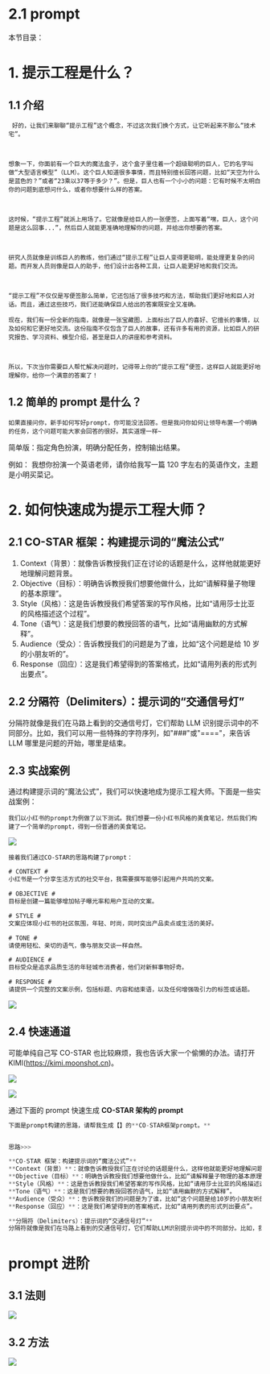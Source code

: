 # 2.1 prompt

本节目录：

# 1. 提示工程是什么？

## 1.1 介绍

```
 好的，让我们来聊聊“提示工程”这个概念，不过这次我们换个方式，让它听起来不那么“技术宅”。



想象一下，你面前有一个巨大的魔法盒子，这个盒子里住着一个超级聪明的巨人，它的名字叫做“大型语言模型”（LLM）。这个巨人知道很多事情，而且特别擅长回答问题，比如“天空为什么是蓝色的？”或者“23乘以37等于多少？”。但是，巨人也有一个小小的问题：它有时候不太明白你的问题到底想问什么，或者你想要什么样的答案。



这时候，“提示工程”就派上用场了。它就像是给巨人的一张便签，上面写着“嘿，巨人，这个问题是这么回事...”，然后巨人就能更准确地理解你的问题，并给出你想要的答案。



研究人员就像是训练巨人的教练，他们通过“提示工程”让巨人变得更聪明，能处理更复杂的问题。而开发人员则像是巨人的助手，他们设计出各种工具，让巨人能更好地和我们交流。



“提示工程”不仅仅是写便签那么简单，它还包括了很多技巧和方法，帮助我们更好地和巨人对话。而且，通过这些技巧，我们还能确保巨人给出的答案既安全又准确。

现在，我们有一份全新的指南，就像是一张宝藏图，上面标出了巨人的喜好、它擅长的事情，以及如何和它更好地交流。这份指南不仅包含了巨人的故事，还有许多有用的资源，比如巨人的研究报告、学习资料、模型介绍，甚至是巨人的讲座和参考资料。



所以，下次当你需要巨人帮忙解决问题时，记得带上你的“提示工程”便签，这样巨人就能更好地理解你，给你一个满意的答案了！
```

## 1.2 简单的 prompt 是什么？

```
如果直接问你，新手如何写好prompt，你可能没法回答。但是我问你如何让领导布置一个明确的任务，这个问题可能大家会回答的很好。其实道理一样~
```

简单版：指定角色扮演，明确分配任务，控制输出结果。

例如： 我想你扮演一个英语老师，请你给我写一篇 120 字左右的英语作文，主题是小明买菜记。

# 2. 如何快速成为提示工程大师？

## 2.1 CO-STAR 框架：构建提示词的“魔法公式”

1. Context（背景）：就像告诉教授我们正在讨论的话题是什么，这样他就能更好地理解问题背景。
2. Objective（目标）：明确告诉教授我们想要他做什么，比如“请解释量子物理的基本原理”。
3. Style（风格）：这是告诉教授我们希望答案的写作风格，比如“请用莎士比亚的风格描述这个过程”。
4. Tone（语气）：这是我们想要的教授回答的语气，比如“请用幽默的方式解释”。
5. Audience（受众）：告诉教授我们的问题是为了谁，比如“这个问题是给 10 岁的小朋友听的”。
6. Response（回应）：这是我们希望得到的答案格式，比如“请用列表的形式列出要点”。

## 2.2 分隔符（Delimiters）：提示词的“交通信号灯”

分隔符就像是我们在马路上看到的交通信号灯，它们帮助 LLM 识别提示词中的不同部分。比如，我们可以用一些特殊的字符序列，如"###"或"===="，来告诉 LLM 哪里是问题的开始，哪里是结束。

## 2.3 实战案例

通过构建提示词的“魔法公式”，我们可以快速地成为提示工程大师。下面是一些实战案例：

```
我们以小红书的prompt为例做了以下测试。我们想要一份小红书风格的美食笔记，然后我们构建了一个简单的prompt，得到一份普通的美食笔记。
```

![](static/Blb8bk3wNoB8Zdx7EzSctqmJnjc.png)

```
接着我们通过CO-STAR的思路构建了prompt：
```

```javascript
# CONTEXT #
小红书是一个分享生活方式的社交平台，我需要撰写能够引起用户共鸣的文案。

# OBJECTIVE #
目标是创建一篇能够增加帖子曝光率和用户互动的文案。

# STYLE #
文案应体现小红书的社区氛围，年轻、时尚，同时突出产品卖点或生活的美好。

# TONE #
请使用轻松、亲切的语气，像与朋友交谈一样自然。

# AUDIENCE #
目标受众是追求品质生活的年轻城市消费者，他们对新鲜事物好奇。

# RESPONSE #
请提供一个完整的文案示例，包括标题、内容和结束语，以及任何增强吸引力的标签或话题。
```

![](static/YE8wbgruKo4crfxi2oJcIbrOnwc.png)

## 2.4 快速通道

可能单纯自己写 CO-STAR 也比较麻烦，我也告诉大家一个偷懒的办法。请打开 KIMI(https://kimi.moonshot.cn)。

![](static/FbCnbW8rBokEpax3cUicFpjyngf.png)

![](static/YwxqbHSwIo5ju2xyxdxc9KDgnte.png)

通过下面的 prompt 快速生成 **CO-STAR 架构的 prompt**

```javascript
下面是prompt构建的思路，请帮我生成【】的**CO-STAR框架prompt。**


思路>>>

**CO-STAR 框架：构建提示词的“魔法公式”**
**Context（背景）**：就像告诉教授我们正在讨论的话题是什么，这样他就能更好地理解问题背景。
**Objective（目标）**：明确告诉教授我们想要他做什么，比如“请解释量子物理的基本原理”。
**Style（风格）**：这是告诉教授我们希望答案的写作风格，比如“请用莎士比亚的风格描述这个过程”。
**Tone（语气）**：这是我们想要的教授回答的语气，比如“请用幽默的方式解释”。
**Audience（受众）**：告诉教授我们的问题是为了谁，比如“这个问题是给10岁的小朋友听的”。
**Response（回应）**：这是我们希望得到的答案格式，比如“请用列表的形式列出要点”。

**分隔符（Delimiters）：提示词的“交通信号灯”**
分隔符就像是我们在马路上看到的交通信号灯，它们帮助LLM识别提示词中的不同部分。比如，我们可以用一些特殊的字符序列，如"###"或"===="，来告诉LLM哪里是问题的开始，哪里是结束。
```

# prompt 进阶

## 3.1 法则

![](static/HMNubxrrBoXeXfxTsKfcARG7nod.png)

## 3.2 方法

![](static/ANQgbBo8ZoMJWdxRrGHc9dcLnqc.png)
